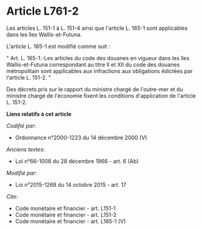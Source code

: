 # Article L761-2

Les articles L. 151-1 à L. 151-4 ainsi que l'article L. 165-1 sont applicables dans les îles Wallis-et-Futuna. 

L'article L. 165-1 est modifié comme suit : 

" Art. L. 165-1.-Les articles du code des douanes en vigueur dans les îles Wallis-et-Futuna correspondant au titre II et XII
du code des douanes métropolitain sont applicables aux infractions aux obligations édictées par l'article L. 151-2. " 

Des décrets pris sur le rapport du ministre chargé de l'outre-mer et du ministre chargé de l'économie fixent les conditions
d'application de l'article L. 151-2.

**Liens relatifs à cet article**

_Codifié par_:

  - Ordonnance n°2000-1223 du 14 décembre 2000 (V)

_Anciens textes_:

  - Loi n°66-1008 du 28 décembre 1966 - art. 6 (Ab)

_Modifié par_:

  - Loi n°2015-1268 du 14 octobre 2015 - art. 17

_Cite_:

  - Code monétaire et financier - art. L151-1
  - Code monétaire et financier - art. L151-2
  - Code monétaire et financier - art. L165-1 (V)
